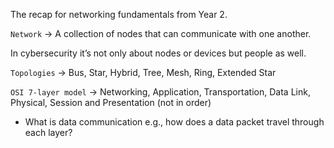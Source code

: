 The recap for networking fundamentals from Year 2.

`Network` → A collection of nodes that can communicate with one another.

In cybersecurity it’s not only about nodes or devices but people as well.

`Topologies` → Bus, Star, Hybrid, Tree, Mesh, Ring, Extended Star

`OSI 7-layer model` → Networking, Application, Transportation, Data Link, Physical, Session and Presentation (not in order)

-   What is data communication e.g., how does a data packet travel through each layer?